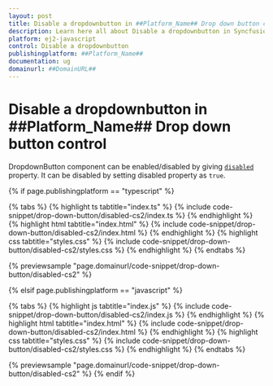 ```yaml
---
layout: post
title: Disable a dropdownbutton in ##Platform_Name## Drop down button control | Syncfusion
description: Learn here all about Disable a dropdownbutton in Syncfusion ##Platform_Name## Drop down button control of Syncfusion Essential JS 2 and more.
platform: ej2-javascript
control: Disable a dropdownbutton 
publishingplatform: ##Platform_Name##
documentation: ug
domainurl: ##DomainURL##
---
```


# Disable a dropdownbutton in ##Platform_Name## Drop down button control

DropdownButton component can be enabled/disabled by giving [`disabled`](../../api/drop-down-button/#disabled) property. It can be disabled by setting disabled property as `true`.

{% if page.publishingplatform == "typescript" %}

 {% tabs %}
{% highlight ts tabtitle="index.ts" %}
{% include code-snippet/drop-down-button/disabled-cs2/index.ts %}
{% endhighlight %}
{% highlight html tabtitle="index.html" %}
{% include code-snippet/drop-down-button/disabled-cs2/index.html %}
{% endhighlight %}
{% highlight css tabtitle="styles.css" %}
{% include code-snippet/drop-down-button/disabled-cs2/styles.css %}
{% endhighlight %}
{% endtabs %}
        
{% previewsample "page.domainurl/code-snippet/drop-down-button/disabled-cs2" %}

{% elsif page.publishingplatform == "javascript" %}

{% tabs %}
{% highlight js tabtitle="index.js" %}
{% include code-snippet/drop-down-button/disabled-cs2/index.js %}
{% endhighlight %}
{% highlight html tabtitle="index.html" %}
{% include code-snippet/drop-down-button/disabled-cs2/index.html %}
{% endhighlight %}
{% highlight css tabtitle="styles.css" %}
{% include code-snippet/drop-down-button/disabled-cs2/styles.css %}
{% endhighlight %}
{% endtabs %}

{% previewsample "page.domainurl/code-snippet/drop-down-button/disabled-cs2" %}
{% endif %}